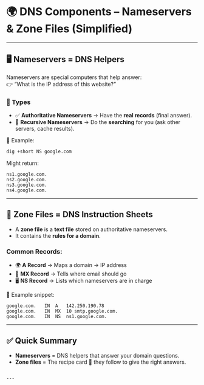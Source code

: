 # 🌍 DNS Components – Nameservers & Zone Files (Simplified)

---

## 🖥️ Nameservers = DNS Helpers
Nameservers are special computers that help answer:  
👉 “What is the IP address of this website?”

### 🔑 Types
- ✅ **Authoritative Nameservers** → Have the **real records** (final answer).  
- 🔄 **Recursive Nameservers** → Do the **searching** for you (ask other servers, cache results).  

📌 Example:  
```bash
dig +short NS google.com
````

Might return:

```
ns1.google.com.
ns2.google.com.
ns3.google.com.
ns4.google.com.
```

---

## 📂 Zone Files = DNS Instruction Sheets

* A **zone file** is a **text file** stored on authoritative nameservers.
* It contains the **rules for a domain**.

### Common Records:

* 🌍 **A Record** → Maps a domain → IP address
* 📧 **MX Record** → Tells where email should go
* 🖥️ **NS Record** → Lists which nameservers are in charge

📌 Example snippet:

```
google.com.   IN  A   142.250.190.78
google.com.   IN  MX  10 smtp.google.com.
google.com.   IN  NS  ns1.google.com.
```

---

## ✅ Quick Summary

* **Nameservers** = DNS helpers that answer your domain questions.
* **Zone files** = The recipe card 📖 they follow to give the right answers.

```

---

